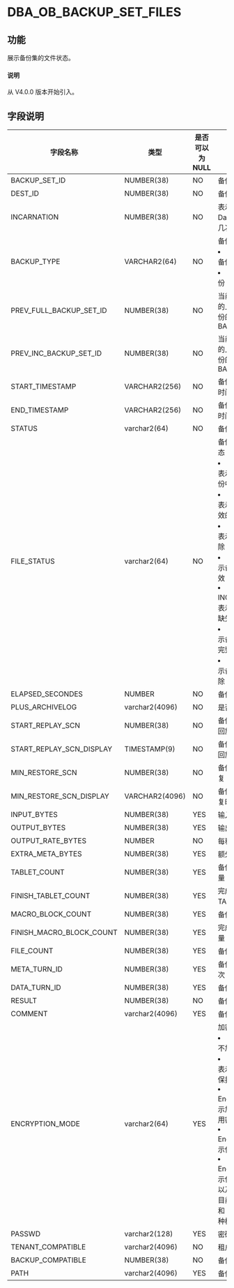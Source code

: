 # DBA_OB_BACKUP_SET_FILES

## 功能

展示备份集的文件状态。

<main id="notice" type='explain'>
  <h4>说明</h4>
  <p>从 V4.0.0 版本开始引入。</p>
</main>

## 字段说明

| 字段名称 | 类型 | 是否可以为 NULL | 描述 |
| --- | --- | --- | --- |
| BACKUP_SET_ID | NUMBER(38) | NO | 备份集 ID |
| DEST_ID | NUMBER(38) | NO | 备份路径 ID |
| INCARNATION | NUMBER(38) | NO | 表示 Flashback Database 后的第几次分身 |
| BACKUP_TYPE | VARCHAR2(64) | NO | 备份类型：<li>D：表示全量备份<li>I：表示增量备份 |
| PREV_FULL_BACKUP_SET_ID | NUMBER(38) | NO | 当前备份集依赖的上一个全量备份的 BACKUP_SET_ID  |
| PREV_INC_BACKUP_SET_ID | NUMBER(38) | NO | 当前备份集依赖的上一个增量备份的 BACKUP_SET_ID  |
| START_TIMESTAMP | VARCHAR2(256)| NO | 备份集备份开始时间戳 |
| END_TIMESTAMP | VARCHAR2(256) | NO | 备份集备份结束时间戳 |
| STATUS | varchar2(64) | NO | 备份的状态 |
| FILE_STATUS | varchar2(64) | NO | 备份集的文件状态：<li>COPYING：表示文件正在备份中<li>AVAILABLE：表示该备份为有效的备份<li>DELETING：表示文件正在删除<li>EXPIRED：表示备份文件已失效<li>INCOMPLETE：表示备份文件有缺失<li>BROKEN：表示备份的文件不完整，不可使用<li>DELETED：表示备份文件已删除 |
| ELAPSED_SECONDES | NUMBER | NO | 备份的耗时 |
| PLUS_ARCHIVELOG | varchar2(4096) | NO | 是否带补齐日志 |
| START_REPLAY_SCN | NUMBER(38) | NO | 备份集依赖日志回放 SCN |
| START_REPLAY_SCN_DISPLAY | TIMESTAMP(9) | NO | 备份集依赖日志回放时间戳位点 |
| MIN_RESTORE_SCN | NUMBER(38)  | NO | 备份集最新可恢复 SCN |
| MIN_RESTORE_SCN_DISPLAY | VARCHAR2(4096) | NO | 备份集最小可恢复时间戳位点 |
| INPUT_BYTES | NUMBER(38) | YES | 输入字节数 |
| OUTPUT_BYTES | NUMBER(38) | YES | 输出字节数 |
| OUTPUT_RATE_BYTES | NUMBER | NO | 每秒输出字节数 |
| EXTRA_META_BYTES | NUMBER(38) | YES | 额外字节数 |
| TABLET_COUNT | NUMBER(38) | YES | 备份 TABLET 总量 |
| FINISH_TABLET_COUNT | NUMBER(38) | YES | 完成备份 TABLET 总量 |
| MACRO_BLOCK_COUNT | NUMBER(38) | YES | 备份宏块总量 |
| FINISH_MACRO_BLOCK_COUNT | NUMBER(38) | YES | 完成备份宏块总量 |
| FILE_COUNT | NUMBER(38) | YES | 备份文件个数 |
| META_TURN_ID | NUMBER(38) | YES | 备份 META 的轮次 |
| DATA_TURN_ID | NUMBER(38) | YES | 备份数据的轮次 |
| RESULT | NUMBER(38) | NO | 备份错误码结果 |
| COMMENT | varchar2(4096) | YES | 备份错误码描述 |
| ENCRYPTION_MODE | varchar2(64) | YES | 加密模式：<li>None：表示不加密<li>Password：表示只使用密码保护<li>Password Encryption：表示加密，并且使用密码保护<li>Transparent Encryption：表示使用 TDE 加密<li>Dual mode Encryption：表示使用 TDE 加密以及密码保护<br>目前仅支持 None 和 Password 两种模式 |
| PASSWD | varchar2(128) | YES | 密码 |
| TENANT_COMPATIBLE | varchar2(4096) | NO | 租户版本号 |
| BACKUP_COMPATIBLE | NUMBER(38) | NO | 备份集版本号 |
| PATH | varchar2(4096) | YES | 备份路径 |
